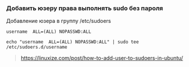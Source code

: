 ### Добавить юзеру права выполнять sudo без пароля

Добавление юзера в группу /etc/sudoers

`username  ALL=(ALL) NOPASSWD:ALL`

`echo "username  ALL=(ALL) NOPASSWD:ALL" | sudo tee /etc/sudoers.d/username`
>https://linuxize.com/post/how-to-add-user-to-sudoers-in-ubuntu/

